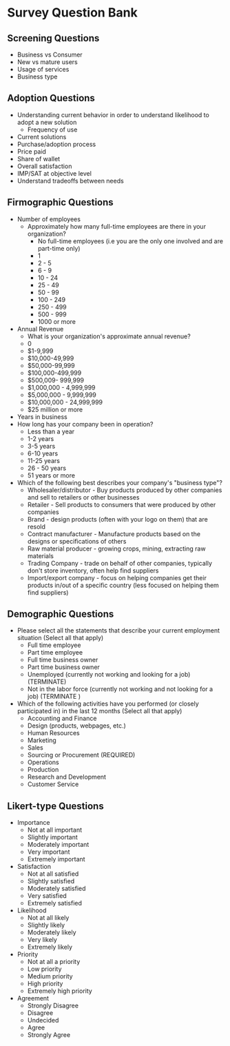 # Survey Question Bank

## Screening Questions
+ Business vs Consumer
+ New vs mature users
+ Usage of services
+ Business type
## Adoption Questions
+ Understanding current behavior in order to understand likelihood to adopt a new solution
  + Frequency of use
+ Current solutions
+ Purchase/adoption process
+ Price paid
+ Share of wallet
+ Overall satisfaction
+ IMP/SAT at objective level
+ Understand tradeoffs between needs
## Firmographic Questions
+ Number of employees
  + Approximately how many full-time employees are there in your organization?
    + No full-time employees (i.e you are the only one involved and are part-time only)
    + 1
    + 2 - 5
    + 6 - 9
    + 10 - 24
    + 25 - 49
    + 50 - 99
    + 100 - 249
    + 250 - 499
    + 500 - 999
    + 1000 or more
+ Annual Revenue
  + What is your organization's approximate annual revenue?
  + 0
  + $1-9,999
  + $10,000-49,999
  + $50,000-99,999
  + $100,000-499,999
  + $500,009- 999,999
  + $1,000,000 - 4,999,999
  + $5,000,000 - 9,999,999
  + $10,000,000 - 24,999,999
  + $25 million or more
+ Years in business
+ How long has your company been in operation?
  + Less than a year
  + 1-2 years
  + 3-5 years
  + 6-10 years
  + 11-25 years
  + 26 - 50 years
  + 51 years or more
+ Which of the following best describes your company's "business type"?
  + Wholesaler/distributor - Buy products produced by other companies and sell to retailers or other businesses
  + Retailer - Sell products to consumers that were produced by other companies
  + Brand - design products (often with your logo on them) that are resold
  + Contract manufacturer - Manufacture products based on the designs or specifications of others
  + Raw material producer - growing crops, mining, extracting raw materials
  + Trading Company - trade on behalf of other companies, typically don't store inventory, often help find suppliers
  + Import/export company - focus on helping companies get their products in/out of a specific country (less focused on helping them find suppliers)
## Demographic Questions
+ Please select all the statements that describe your current employment situation (Select all that apply)
  + Full time employee
  + Part time employee
  + Full time business owner
  + Part time business owner
  + Unemployed (currently not working and looking for a job) (TERMINATE)
  + Not in the labor force (currently not working and not looking for a job) (TERMINATE )
+ Which of the following activities have you performed (or closely participated in) in the last 12 months  (Select all that apply)
  + Accounting and Finance
  + Design (products, webpages, etc.) 
  + Human Resources
  + Marketing
  + Sales 
  + Sourcing or Procurement (REQUIRED)
  + Operations
  + Production
  + Research and Development 
  + Customer Service
  
## Likert-type Questions
+ Importance
  + Not at all important
  + Slightly important
  + Moderately important
  + Very important
  + Extremely important
+ Satisfaction
  + Not at all satisfied
  + Slightly satisfied
  + Moderately satisfied
  + Very satisfied
  + Extremely satisfied
+ Likelihood
  + Not at all likely
  + Slightly likely
  + Moderately likely
  + Very likely
  + Extremely likely
+ Priority
  + Not at all a priority
  + Low priority
  + Medium priority
  + High priority
  + Extremely high priority
+ Agreement
  + Strongly Disagree
  + Disagree
  + Undecided
  + Agree
  + Strongly Agree
